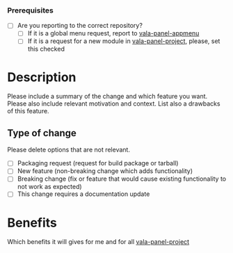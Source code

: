 ### Prerequisites

* [ ] Are you reporting to the correct repository?
    * [ ] If it is a global menu request, report to [vala-panel-appmenu](https://gitlab.com/vala-panel-project/vala-panel-appmenu)
    * [ ] If it is a request for a new module in [vala-panel-project](https://gitlab.com/vala-panel-project), please, set this checked

# Description

Please include a summary of the change and which feature you want.
Please also include relevant motivation and context.
List also a drawbacks of this feature.

## Type of change

Please delete options that are not relevant.

- [ ] Packaging request (request for build package or tarball)
- [ ] New feature (non-breaking change which adds functionality)
- [ ] Breaking change (fix or feature that would cause existing functionality to not work as expected)
- [ ] This change requires a documentation update

# Benefits

Which benefits it will gives for me and for all [vala-panel-project](https://gitlab.com/vala-panel-project)